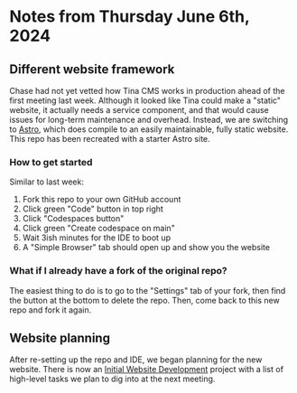 # Notes from Thursday June 6th, 2024

## Different website framework
Chase had not yet vetted how Tina CMS works in production ahead of the first meeting last week. Although it looked like Tina could make a "static" website, it actually needs a service component, and that would cause issues for long-term maintenance and overhead. Instead, we are switching to [Astro](https://astro.build), which does compile to an easily maintainable, fully static website. This repo has been recreated with a starter Astro site.

### How to get started
Similar to last week:
1. Fork this repo to your own GitHub account
1. Click green "Code" button in top right
1. Click "Codespaces button"
1. Click green "Create codespace on main"
1. Wait 3ish minutes for the IDE to boot up
1. A "Simple Browser" tab should open up and show you the website

### What if I already have a fork of the original repo?
The easiest thing to do is to go to the "Settings" tab of your fork, then find the button at the bottom to delete the repo. Then, come back to this new repo and fork it again.

## Website planning
After re-setting up the repo and IDE, we began planning for the new website. There is now an [Initial Website Development](https://github.com/orgs/pdxtroop150/projects/1) project with a list of high-level tasks we plan to dig into at the next meeting.